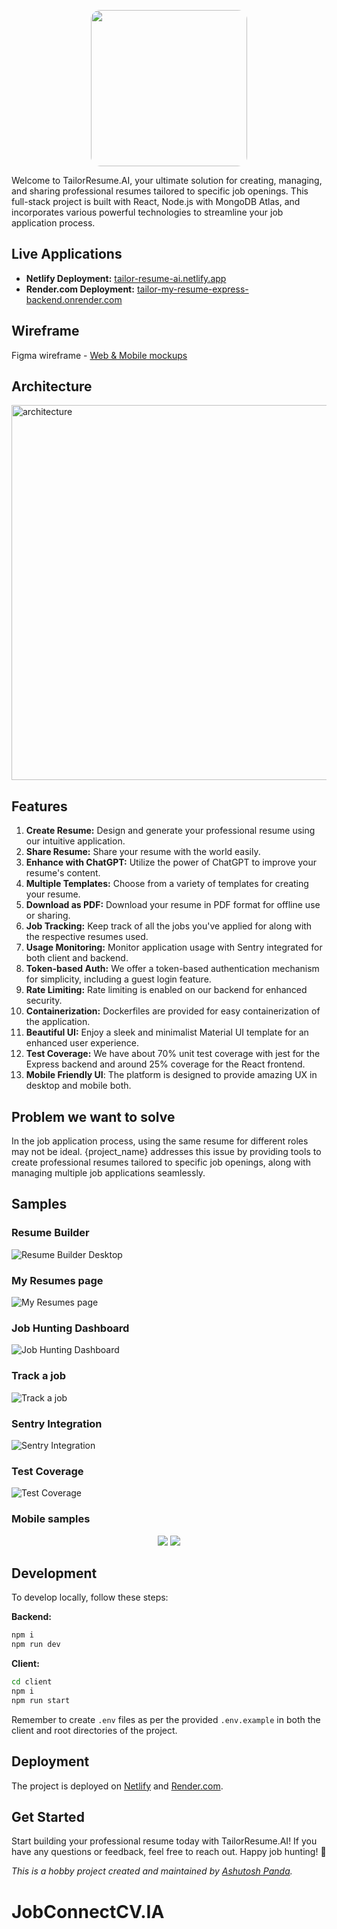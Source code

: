 <p align="center">
  <img src="./assets/logo.png" width="250px" style="border-radius: 15px;">
</p>

Welcome to TailorResume.AI, your ultimate solution for creating, managing, and sharing professional resumes tailored to specific job openings. This full-stack project is built with React, Node.js with MongoDB Atlas, and incorporates various powerful technologies to streamline your job application process.

## Live Applications

- **Netlify Deployment:** [tailor-resume-ai.netlify.app](https://tailor-resume-ai.netlify.app)
- **Render.com Deployment:** [tailor-my-resume-express-backend.onrender.com](https://tailor-my-resume-express-backend.onrender.com)

## Wireframe

Figma wireframe - [Web & Mobile mockups](https://www.figma.com/file/GxuX8FxP5UWVFho9PPrcxJ/TailorMyResume-Material-3-Design?type=design&node-id=54725%3A27727&mode=design&t=g5eMDLaZ9TifUZ1i-1)

## Architecture

<img src="./assets/arch-diagram.png" alt="architecture" width="600"/>

## Features

1. **Create Resume:** Design and generate your professional resume using our intuitive application.
2. **Share Resume:** Share your resume with the world easily.
3. **Enhance with ChatGPT:** Utilize the power of ChatGPT to improve your resume's content.
4. **Multiple Templates:** Choose from a variety of templates for creating your resume.
5. **Download as PDF:** Download your resume in PDF format for offline use or sharing.
6. **Job Tracking:** Keep track of all the jobs you've applied for along with the respective resumes used.
7. **Usage Monitoring:** Monitor application usage with Sentry integrated for both client and backend.
8. **Token-based Auth:** We offer a token-based authentication mechanism for simplicity, including a guest login feature.
9. **Rate Limiting:** Rate limiting is enabled on our backend for enhanced security.
10. **Containerization:** Dockerfiles are provided for easy containerization of the application.
11. **Beautiful UI:** Enjoy a sleek and minimalist Material UI template for an enhanced user experience.
12. **Test Coverage:** We have about 70% unit test coverage with jest for the Express backend and around 25% coverage for the React frontend.
13. **Mobile Friendly UI**: The platform is designed to provide amazing UX in desktop and mobile both.

## Problem we want to solve

In the job application process, using the same resume for different roles may not be ideal. {project_name} addresses this issue by providing tools to create professional resumes tailored to specific job openings, along with managing multiple job applications seamlessly.

## Samples

### Resume Builder

![Resume Builder Desktop](./assets/resume-builder-desktop.png)

### My Resumes page

![My Resumes page ](./assets/resume-cards-desktop.png)

### Job Hunting Dashboard

![Job Hunting Dashboard](./assets/job-hunt-dashboard.png)

### Track a job

![Track a job](./assets/job-hunt-screen.png)

### Sentry Integration

![Sentry Integration](./assets/sentry.png)

### Test Coverage

![Test Coverage](./assets/coverage-express.png)

### Mobile samples

<p align="center">
  <img src="./assets/resume-mobile.png" >
  <img src="./assets/resume-cards-mobile.png" >
</p>

## Development

To develop locally, follow these steps:

**Backend:**

```bash
npm i
npm run dev
```

**Client:**

```bash
cd client
npm i
npm run start
```

Remember to create `.env` files as per the provided `.env.example` in both the client and root directories of the project.

## Deployment

The project is deployed on [Netlify](https://www.netlify.com/) and [Render.com](https://render.com/).

## Get Started

Start building your professional resume today with TailorResume.AI!
If you have any questions or feedback, feel free to reach out.
Happy job hunting! 🚀

_This is a hobby project created and maintained by [Ashutosh Panda](https://www.linkedin.com/in/ashutosh-panda/)._
# JobConnectCV.IA
